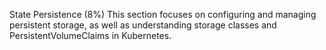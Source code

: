 State Persistence (8%)
This section focuses on configuring and managing persistent storage, as well as understanding storage classes and PersistentVolumeClaims in Kubernetes.
